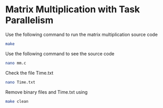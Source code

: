 # Matrix Multiplication with Task Parallelism 

Use the following command to run the matrix multiplication source code

```sh 
make
```

Use the following command to see the source code

```sh 
nano mm.c
```

Check the file Time.txt

```sh 
nano Time.txt
```

Remove binary files and Time.txt using 

```sh 
make clean
```